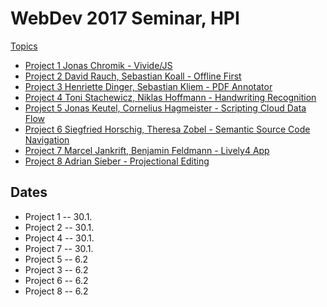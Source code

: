 # WebDev 2017 Seminar, HPI

<lively-import src="../_navigation.html"></lively-import>

[Topics](WebDev1718.pdf)

- [Project 1 Jonas Chromik - Vivide/JS](project_1/index.md)
- [Project 2 David Rauch, Sebastian Koall - Offline First](project_2/index.md)
- [Project 3 Henriette Dinger, Sebastian Kliem - PDF Annotator](project_3/index.md)
- [Project 4 Toni Stachewicz, Niklas Hoffmann - Handwriting Recognition](project_4/index.md)
- [Project 5 Jonas Keutel, Cornelius Hagmeister - Scripting Cloud Data Flow](project_5/index.md)
- [Project 6 Siegfried Horschig, Theresa Zobel - Semantic Source Code Navigation](project_6/index.md)
- [Project 7 Marcel Jankrift, Benjamin Feldmann - Lively4 App](project_7/index.md)
- [Project 8 Adrian Sieber -  Projectional Editing](project_8/index.md) 



## Dates

- Project 1 -- 30.1.
- Project 2 -- 30.1.
- Project 4 -- 30.1. 
- Project 7 -- 30.1.
- Project 5 -- 6.2
- Project 3 -- 6.2
- Project 6 -- 6.2
- Project 8 -- 6.2



